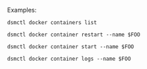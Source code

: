 


Examples:

`dsmctl docker containers list`

`dsmctl docker container restart --name $FOO`

`dsmctl docker container start --name $FOO`

`dsmctl docker container logs --name $FOO`
